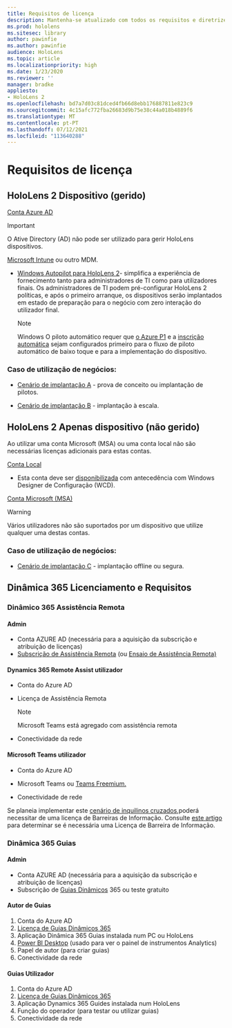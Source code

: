 ```yaml
---
title: Requisitos de licença
description: Mantenha-se atualizado com todos os requisitos e diretrizes de licenciamento necessários para a gestão de dispositivos móveis, HoloLens e Assistência Remota.
ms.prod: hololens
ms.sitesec: library
author: pawinfie
ms.author: pawinfie
audience: HoloLens
ms.topic: article
ms.localizationpriority: high
ms.date: 1/23/2020
ms.reviewer: ''
manager: bradke
appliesto:
- HoloLens 2
ms.openlocfilehash: bd7a7d03c81dced4fb66d8ebb176887811e823c9
ms.sourcegitcommit: 4c15afc772fba26683d9b75e38c44a018b4889f6
ms.translationtype: MT
ms.contentlocale: pt-PT
ms.lasthandoff: 07/12/2021
ms.locfileid: "113640288"
---
```

# <a name="license-requirements"></a>Requisitos de licença

## <a name="hololens-2-device-managed"></a>HoloLens 2 Dispositivo (gerido)

[Conta Azure AD](/azure/active-directory/)

> [!IMPORTANT]
> O Ative Directory (AD) não pode ser utilizado para gerir HoloLens dispositivos.

[Microsoft Intune](/mem/intune/fundamentals/what-is-intune) ou outro MDM.
- [Windows Autopilot para HoloLens 2](hololens2-autopilot.md)- simplifica a experiência de fornecimento tanto para administradores de TI como para utilizadores finais. Os administradores de TI podem pré-configurar HoloLens 2 políticas, e após o primeiro arranque, os dispositivos serão implantados em estado de preparação para o negócio com zero interação do utilizador final. 

  > [!NOTE]
  > Windows O piloto automático requer que [o Azure P1](/azure/active-directory/fundamentals/active-directory-whatis) e a [inscrição automática](/mem/intune/enrollment/windows-enroll#enable-windows-10-automatic-enrollment) sejam configurados primeiro para o fluxo de piloto automático de baixo toque e para a implementação do dispositivo. 

### <a name="business-use-case"></a>Caso de utilização de negócios: 

- [Cenário de implantação A](hololens-requirements.md#scenario-a-deploy-to-cloud-connected-devices) - prova de conceito ou implantação de pilotos.

- [Cenário de implantação B](hololens-requirements.md#scenario-b-deploy-inside-your-organizations-network) - implantação à escala.

## <a name="hololens-2-device-only-non-managed"></a>HoloLens 2 Apenas dispositivo (não gerido)

Ao utilizar uma conta Microsoft (MSA) ou uma conta local não são necessárias licenças adicionais para estas contas.

[Conta Local](/windows/security/identity-protection/access-control/local-accounts)

- Esta conta deve ser [disponibilizada](hololens-provisioning.md#provisioning-package-hololens-wizard) com antecedência com Windows Designer de Configuração (WCD).

[Conta Microsoft (MSA)](/windows/security/identity-protection/access-control/microsoft-accounts)

> [!WARNING]
> Vários utilizadores não são suportados por um dispositivo que utilize qualquer uma destas contas.

### <a name="business-use-case"></a>Caso de utilização de negócios: 

- [Cenário de implantação C](hololens-requirements.md#scenario-c-deploy-in-secure-offline-environment) - implantação offline ou segura.
 
## <a name="dynamics-365-licensing-and-requirements"></a>Dinâmica 365 Licenciamento e Requisitos

### <a name="dynamics-365-remote-assist"></a>Dinâmico 365 Assistência Remota 

#### <a name="admin"></a>Admin

- Conta AZURE AD (necessária para a aquisição da subscrição e atribuição de licenças)
- [Subscrição de Assistência Remota](/dynamics365/mixed-reality/remote-assist/buy-and-deploy-remote-assist) (ou [Ensaio de Assistência Remota)](/dynamics365/mixed-reality/remote-assist/try-remote-assist)
    
#### <a name="dynamics-365-remote-assist-user"></a>Dynamics 365 Remote Assist utilizador

- Conta do Azure AD

- Licença de Assistência Remota 

  > [!NOTE]
  > Microsoft Teams está agregado com assistência remota

- Conectividade da rede

#### <a name="microsoft-teams-user"></a>Microsoft Teams utilizador

- Conta do Azure AD

- Microsoft Teams ou [Teams Freemium.](https://products.office.com/microsoft-teams/free)

- Conectividade de rede

Se planeia implementar este [cenário de inquilinos cruzados,](/dynamics365/mixed-reality/remote-assist/cross-tenant-overview#scenario-2-leasing-services-to-other-tenants)poderá necessitar de uma licença de Barreiras de Informação. Consulte [este artigo](/dynamics365/mixed-reality/remote-assist/cross-tenant-licensing-implementation#step-1-determine-if-information-barriers-are-necessary) para determinar se é necessária uma Licença de Barreira de Informação.

### <a name="dynamics-365-guides"></a>Dinâmica 365 Guias 

#### <a name="admin"></a>Admin

- Conta AZURE AD (necessária para a aquisição da subscrição e atribuição de licenças)
- Subscrição de [Guias Dinâmicos](/dynamics365/mixed-reality/guides/setup-step-one) 365 ou teste gratuito

#### <a name="guides-author"></a>Autor de Guias

1. Conta do Azure AD
1. [Licença de Guias Dinâmicos 365](/dynamics365/mixed-reality/guides/requirements)
1. Aplicação Dinâmica 365 Guias instalada num PC ou HoloLens
1. [Power BI Desktop](https://powerbi.microsoft.com/desktop/) (usado para ver o painel de instrumentos Analytics)
1. Papel de autor (para criar guias)
1. Conectividade da rede

#### <a name="guides-user"></a>Guias Utilizador

1. Conta do Azure AD
1. [Licença de Guias Dinâmicos 365](/dynamics365/mixed-reality/guides/requirements)
1. Aplicação Dynamics 365 Guides instalada num HoloLens
1. Função do operador (para testar ou utilizar guias)
1. Conectividade da rede
